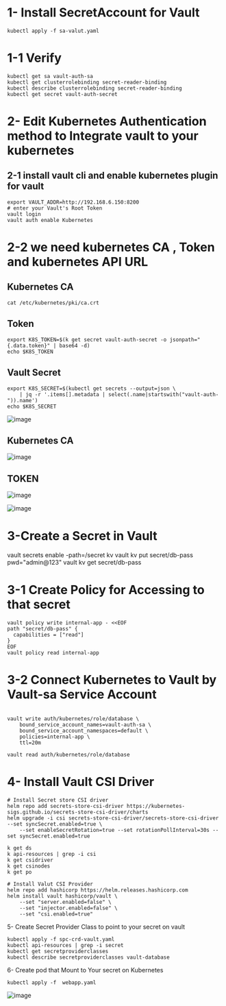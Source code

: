 # 1- Install SecretAccount for Vault
```
kubectl apply -f sa-valut.yaml
```
# 1-1 Verify 
```
kubectl get sa vault-auth-sa
kubectl get clusterrolebinding secret-reader-binding
kubectl describe clusterrolebinding secret-reader-binding
kubectl get secret vault-auth-secret
```

# 2- Edit Kubernetes Authentication method to Integrate vault to your kubernetes
## 2-1 install vault cli and enable kubernetes plugin for vault
```
export VAULT_ADDR=http://192.168.6.150:8200
# enter your Vault's Root Token
vault login  
vault auth enable Kubernetes
```

# 2-2 we need kubernetes CA , Token and kubernetes API URL
## Kubernetes CA
```
cat /etc/kubernetes/pki/ca.crt
```
## Token
```
export K8S_TOKEN=$(k get secret vault-auth-secret -o jsonpath="{.data.token}" | base64 -d)
echo $K8S_TOKEN
```
## Vault Secret 
```
export K8S_SECRET=$(kubectl get secrets --output=json \
    | jq -r '.items[].metadata | select(.name|startswith("vault-auth-")).name')
echo $K8S_SECRET
```

![image](https://github.com/user-attachments/assets/d0f06359-6cd8-4f0c-ab46-61fde601691e)

## Kubernetes CA 
![image](https://github.com/user-attachments/assets/201940e1-2b9e-4d2a-8104-3c7d8e057210)
## TOKEN 
![image](https://github.com/user-attachments/assets/1f02139c-e096-4793-bc21-4ade6ba34e33)

![image](https://github.com/user-attachments/assets/55658981-875f-4aa1-a6a6-16e39bc74bf2)

# 3-Create a Secret in Vault
vault secrets enable -path=/secret kv
vault kv put secret/db-pass pwd="admin@123"
vault kv get secret/db-pass
# 3-1 Create Policy for Accessing to that secret
```
vault policy write internal-app - <<EOF
path "secret/db-pass" {
  capabilities = ["read"]
}
EOF
vault policy read internal-app
```
# 3-2 Connect Kubernetes to Vault by Vault-sa Service Account
```

vault write auth/kubernetes/role/database \
    bound_service_account_names=vault-auth-sa \
    bound_service_account_namespaces=default \
    policies=internal-app \
    ttl=20m

vault read auth/kubernetes/role/database
```
# 4- Install Vault CSI Driver 
```
# Install Secret store CSI driver
helm repo add secrets-store-csi-driver https://kubernetes-sigs.github.io/secrets-store-csi-driver/charts
helm upgrade -i csi secrets-store-csi-driver/secrets-store-csi-driver --set syncSecret.enabled=true \
    --set enableSecretRotation=true --set rotationPollInterval=30s --set syncSecret.enabled=true

k get ds
k api-resources | grep -i csi
k get csidriver
k get csinodes
k get po

# Install Valut CSI Provider
helm repo add hashicorp https://helm.releases.hashicorp.com
helm install vault hashicorp/vault \
    --set "server.enabled=false" \
    --set "injector.enabled=false" \
    --set "csi.enabled=true"

```
5- Create Secret Provider Class to point to your secret on vault 
```
kubectl apply -f spc-crd-vault.yaml
kubectl api-resources | grep -i secret
kubectl get secretproviderclasses
kubectl describe secretproviderclasses vault-database
```
6- Create pod that Mount to Your secret on Kubernetes
```
kubectl apply -f  webapp.yaml
```
![image](https://github.com/user-attachments/assets/4706f92d-beb7-42de-990f-81e3b316e966)
